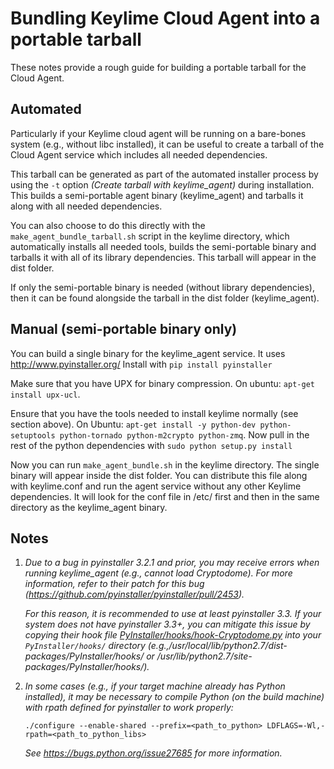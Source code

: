 # Bundling Keylime Cloud Agent into a portable tarball

These notes provide a rough guide for building a portable tarball for the Cloud Agent.

## Automated

Particularly if your Keylime cloud agent will be running on a bare-bones system (e.g., without libc installed), it can be useful to create a tarball of the Cloud Agent service which includes all needed dependencies.  

This tarball can be generated as part of the automated installer process by using the `-t` option *(Create tarball with keylime_agent)* during installation.  This builds a semi-portable agent binary (keylime_agent) and tarballs it along with all needed dependencies. 

You can also choose to do this directly with the `make_agent_bundle_tarball.sh` script in the keylime directory, which automatically installs all needed tools, builds the semi-portable binary and tarballs it with all of its library dependencies.  This tarball will appear in the dist folder.

If only the semi-portable binary is needed (without library dependencies), then it can be found alongside the tarball in the dist folder (keylime_agent). 

## Manual (semi-portable binary only)

You can build a single binary for the keylime_agent service.  It uses http://www.pyinstaller.org/  Install with `pip install pyinstaller`

Make sure that you have UPX for binary compression.  On ubuntu: `apt-get install upx-ucl`.

Ensure that you have the tools needed to install keylime normally (see section above). On Ubuntu:
`apt-get install -y python-dev python-setuptools python-tornado python-m2crypto python-zmq`.  Now pull in the rest of the python dependencies with `sudo python setup.py install`

Now you can run `make_agent_bundle.sh` in the keylime directory.  The single binary will appear inside the dist folder.  You can distribute this file along with keylime.conf and run the agent service without any other Keylime dependencies.  It will look for the conf file in /etc/ first and then in the same directory as the keylime_agent binary.

## Notes

1. *Due to a bug in pyinstaller 3.2.1 and prior, you may receive errors when running keylime_agent (e.g., cannot load Cryptodome).  For more information, refer to their patch for this bug (https://github.com/pyinstaller/pyinstaller/pull/2453).*
    
    *For this reason, it is recommended to use at least pyinstaller 3.3.  If your system does not have pyinstaller 3.3+, you can mitigate this issue by copying their hook file [PyInstaller/hooks/hook-Cryptodome.py](https://raw.githubusercontent.com/pyinstaller/pyinstaller/dacc07f49e2c22bba5473f4cb5b2a5194cdae5e1/PyInstaller/hooks/hook-Cryptodome.py) into your ``PyInstaller/hooks/`` directory (e.g.,/usr/local/lib/python2.7/dist-packages/PyInstaller/hooks/ or /usr/lib/python2.7/site-packages/PyInstaller/hooks/).*
    
2. *In some cases (e.g., if your target machine already has Python installed), it may be necessary to compile Python (on the build machine) with rpath defined for pyinstaller to work properly:*
    
    ```
    ./configure --enable-shared --prefix=<path_to_python> LDFLAGS=-Wl,-rpath=<path_to_python_libs>
    ```
    
    *See https://bugs.python.org/issue27685 for more information.*
